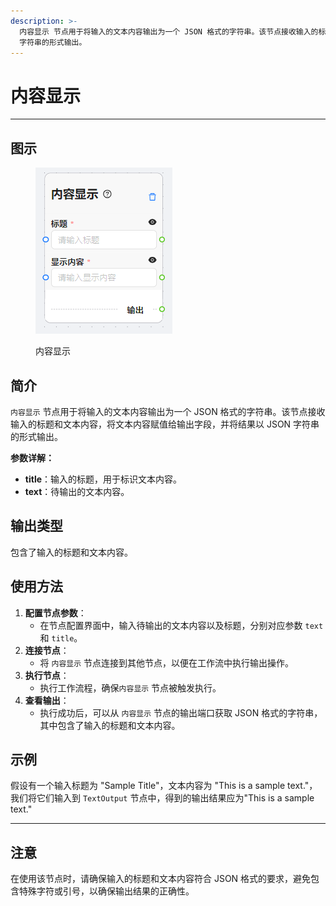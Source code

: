 ```yaml
---
description: >-
  内容显示 节点用于将输入的文本内容输出为一个 JSON 格式的字符串。该节点接收输入的标题和文本内容，将文本内容赋值给输出字段，并将结果以 JSON
  字符串的形式输出。
---
```


# 内容显示

***

## **图示**

<figure><img src="../.gitbook/assets/image (1).png" alt=""><figcaption><p>内容显示</p></figcaption></figure>

## **简介**

`内容显示` 节点用于将输入的文本内容输出为一个 JSON 格式的字符串。该节点接收输入的标题和文本内容，将文本内容赋值给输出字段，并将结果以 JSON 字符串的形式输出。

**参数详解：**

* **title**：输入的标题，用于标识文本内容。
* **text**：待输出的文本内容。

## **输出类型**

包含了输入的标题和文本内容。

## **使用方法**

1. **配置节点参数**：
   * 在节点配置界面中，输入待输出的文本内容以及标题，分别对应参数 `text` 和 `title`。
2. **连接节点**：
   * 将 `内容显示` 节点连接到其他节点，以便在工作流中执行输出操作。
3. **执行节点**：
   * 执行工作流程，确保`内容显示` 节点被触发执行。
4. **查看输出**：
   * 执行成功后，可以从 `内容显示` 节点的输出端口获取 JSON 格式的字符串，其中包含了输入的标题和文本内容。

## **示例**

假设有一个输入标题为 "Sample Title"，文本内容为 "This is a sample text."，我们将它们输入到 `TextOutput` 节点中，得到的输出结果应为"This is a sample text."

***

## **注意**&#x20;

在使用该节点时，请确保输入的标题和文本内容符合 JSON 格式的要求，避免包含特殊字符或引号，以确保输出结果的正确性。
